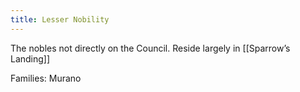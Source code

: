 ```yaml
---
title: Lesser Nobility
---
```


The nobles not directly on the Council. Reside largely in [[Sparrow’s Landing]]

Families:
Murano